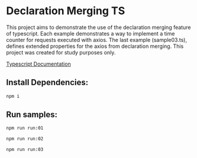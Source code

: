 # Declaration Merging TS
This project aims to demonstrate the use of the declaration merging feature of typescript.
Each example demonstrates a way to implement a time counter for requests executed with axios.
The last example (sample03.ts), defines extended properties for the axios from declaration merging.
This project was created for study purposes only.

[Typescript Documentation](https://www.typescriptlang.org/docs/handbook/declaration-merging.html)

## Install Dependencies:
```bash
npm i
```

## Run samples:
```bash
npm run run:01
```

```bash
npm run run:02
```

```bash
npm run run:03
```